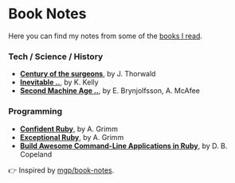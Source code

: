 # Book Notes

Here you can find my notes from some of the [books I read](https://www.goodreads.com/user/show/64517152-marek-kowalcze).

### Tech / Science / History

* **[Century of the surgeons](century-of-the-surgeons.md)**, by J. Thorwald
* **[Inevitable ..](inevitable.md)**, by K. Kelly
* **[Second Machine Age ..](second-machine-age.md)**, by E. Brynjolfsson, A. McAfee

### Programming

* **[Confident Ruby](confident-ruby.md)**, by A. Grimm
* **[Exceptional Ruby](exceptional-ruby.md)**, by A. Grimm
* **[Build Awesome Command-Line Applications in Ruby](awesome-command-line-apps.md)**, by D. B. Copeland


:point_right: Inspired by [mgp/book-notes](https://github.com/mgp/book-notes).
